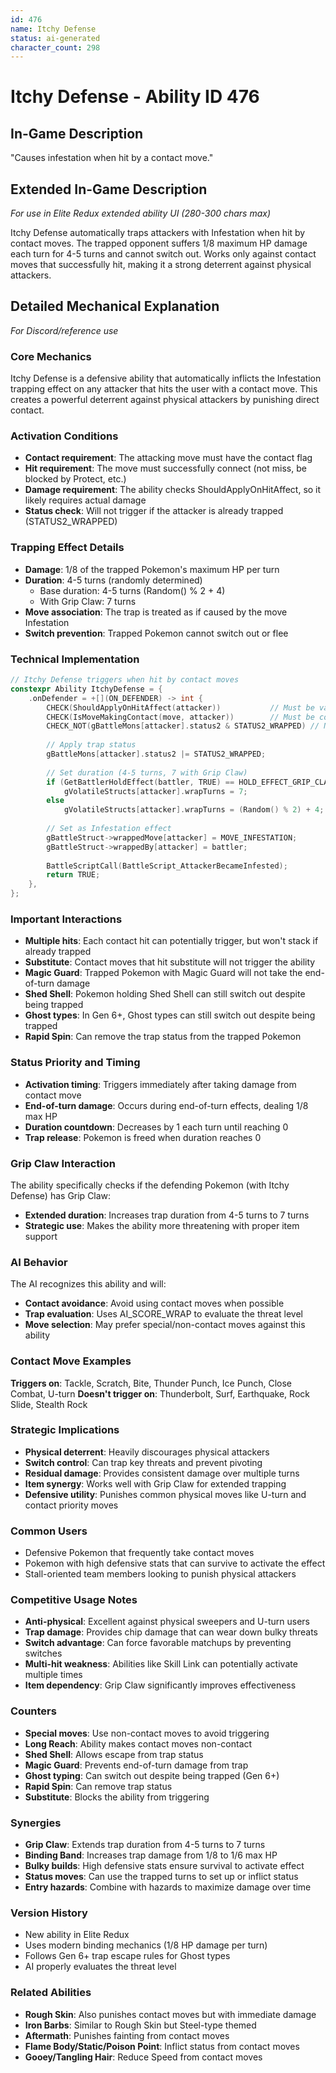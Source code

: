 ```yaml
---
id: 476
name: Itchy Defense
status: ai-generated
character_count: 298
---
```


# Itchy Defense - Ability ID 476

## In-Game Description
"Causes infestation when hit by a contact move."

## Extended In-Game Description
*For use in Elite Redux extended ability UI (280-300 chars max)*

Itchy Defense automatically traps attackers with Infestation when hit by contact moves. The trapped opponent suffers 1/8 maximum HP damage each turn for 4-5 turns and cannot switch out. Works only against contact moves that successfully hit, making it a strong deterrent against physical attackers.

## Detailed Mechanical Explanation
*For Discord/reference use*

### Core Mechanics
Itchy Defense is a defensive ability that automatically inflicts the Infestation trapping effect on any attacker that hits the user with a contact move. This creates a powerful deterrent against physical attackers by punishing direct contact.

### Activation Conditions
- **Contact requirement**: The attacking move must have the contact flag
- **Hit requirement**: The move must successfully connect (not miss, be blocked by Protect, etc.)
- **Damage requirement**: The ability checks ShouldApplyOnHitAffect, so it likely requires actual damage
- **Status check**: Will not trigger if the attacker is already trapped (STATUS2_WRAPPED)

### Trapping Effect Details
- **Damage**: 1/8 of the trapped Pokemon's maximum HP per turn
- **Duration**: 4-5 turns (randomly determined)
  - Base duration: 4-5 turns (Random() % 2 + 4)
  - With Grip Claw: 7 turns
- **Move association**: The trap is treated as if caused by the move Infestation
- **Switch prevention**: Trapped Pokemon cannot switch out or flee

### Technical Implementation
```c
// Itchy Defense triggers when hit by contact moves
constexpr Ability ItchyDefense = {
    .onDefender = +[](ON_DEFENDER) -> int {
        CHECK(ShouldApplyOnHitAffect(attacker))           // Must be valid hit
        CHECK(IsMoveMakingContact(move, attacker))        // Must be contact move
        CHECK_NOT(gBattleMons[attacker].status2 & STATUS2_WRAPPED) // Not already trapped
        
        // Apply trap status
        gBattleMons[attacker].status2 |= STATUS2_WRAPPED;
        
        // Set duration (4-5 turns, 7 with Grip Claw)
        if (GetBattlerHoldEffect(battler, TRUE) == HOLD_EFFECT_GRIP_CLAW)
            gVolatileStructs[attacker].wrapTurns = 7;
        else
            gVolatileStructs[attacker].wrapTurns = (Random() % 2) + 4;
        
        // Set as Infestation effect
        gBattleStruct->wrappedMove[attacker] = MOVE_INFESTATION;
        gBattleStruct->wrappedBy[attacker] = battler;
        
        BattleScriptCall(BattleScript_AttackerBecameInfested);
        return TRUE;
    },
};
```

### Important Interactions
- **Multiple hits**: Each contact hit can potentially trigger, but won't stack if already trapped
- **Substitute**: Contact moves that hit substitute will not trigger the ability
- **Magic Guard**: Trapped Pokemon with Magic Guard will not take the end-of-turn damage
- **Shed Shell**: Pokemon holding Shed Shell can still switch out despite being trapped
- **Ghost types**: In Gen 6+, Ghost types can still switch out despite being trapped
- **Rapid Spin**: Can remove the trap status from the trapped Pokemon

### Status Priority and Timing
- **Activation timing**: Triggers immediately after taking damage from contact move
- **End-of-turn damage**: Occurs during end-of-turn effects, dealing 1/8 max HP
- **Duration countdown**: Decreases by 1 each turn until reaching 0
- **Trap release**: Pokemon is freed when duration reaches 0

### Grip Claw Interaction
The ability specifically checks if the defending Pokemon (with Itchy Defense) has Grip Claw:
- **Extended duration**: Increases trap duration from 4-5 turns to 7 turns
- **Strategic use**: Makes the ability more threatening with proper item support

### AI Behavior
The AI recognizes this ability and will:
- **Contact avoidance**: Avoid using contact moves when possible
- **Trap evaluation**: Uses AI_SCORE_WRAP to evaluate the threat level
- **Move selection**: May prefer special/non-contact moves against this ability

### Contact Move Examples
**Triggers on**: Tackle, Scratch, Bite, Thunder Punch, Ice Punch, Close Combat, U-turn
**Doesn't trigger on**: Thunderbolt, Surf, Earthquake, Rock Slide, Stealth Rock

### Strategic Implications
- **Physical deterrent**: Heavily discourages physical attackers
- **Switch control**: Can trap key threats and prevent pivoting
- **Residual damage**: Provides consistent damage over multiple turns
- **Item synergy**: Works well with Grip Claw for extended trapping
- **Defensive utility**: Punishes common physical moves like U-turn and contact priority moves

### Common Users
- Defensive Pokemon that frequently take contact moves
- Pokemon with high defensive stats that can survive to activate the effect
- Stall-oriented team members looking to punish physical attackers

### Competitive Usage Notes
- **Anti-physical**: Excellent against physical sweepers and U-turn users
- **Trap damage**: Provides chip damage that can wear down bulky threats
- **Switch advantage**: Can force favorable matchups by preventing switches
- **Multi-hit weakness**: Abilities like Skill Link can potentially activate multiple times
- **Item dependency**: Grip Claw significantly improves effectiveness

### Counters
- **Special moves**: Use non-contact moves to avoid triggering
- **Long Reach**: Ability makes contact moves non-contact
- **Shed Shell**: Allows escape from trap status
- **Magic Guard**: Prevents end-of-turn damage from trap
- **Ghost typing**: Can switch out despite being trapped (Gen 6+)
- **Rapid Spin**: Can remove trap status
- **Substitute**: Blocks the ability from triggering

### Synergies
- **Grip Claw**: Extends trap duration from 4-5 turns to 7 turns
- **Binding Band**: Increases trap damage from 1/8 to 1/6 max HP
- **Bulky builds**: High defensive stats ensure survival to activate effect
- **Status moves**: Can use the trapped turns to set up or inflict status
- **Entry hazards**: Combine with hazards to maximize damage over time

### Version History
- New ability in Elite Redux
- Uses modern binding mechanics (1/8 HP damage per turn)
- Follows Gen 6+ trap escape rules for Ghost types
- AI properly evaluates the threat level

### Related Abilities
- **Rough Skin**: Also punishes contact moves but with immediate damage
- **Iron Barbs**: Similar to Rough Skin but Steel-type themed
- **Aftermath**: Punishes fainting from contact moves
- **Flame Body/Static/Poison Point**: Inflict status from contact moves
- **Gooey/Tangling Hair**: Reduce Speed from contact moves